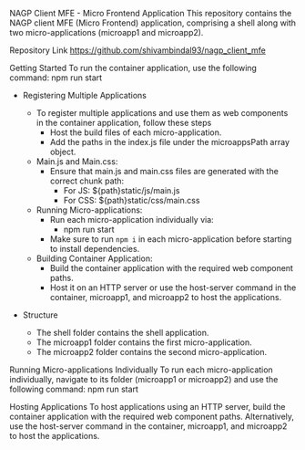 NAGP Client MFE - Micro Frontend Application
This repository contains the NAGP client MFE (Micro Frontend) application, comprising a shell along with two micro-applications (microapp1 and microapp2).

Repository Link
https://github.com/shivambindal93/nagp_client_mfe

Getting Started
To run the container application, use the following command:
npm run start

- Registering Multiple Applications

    - To register multiple applications and use them as web components in the container application, follow these steps
        - Host the build files of each micro-application.
        - Add the paths in the index.js file under the microappsPath array object.
    - Main.js and Main.css:
        - Ensure that main.js and main.css files are generated with the correct chunk path:
            - For JS: ${path}static/js/main.js
            - For CSS: ${path}static/css/main.css
    - Running Micro-applications:
        - Run each micro-application individually via:
            - npm run start
        - Make sure to run `npm i` in each micro-application before starting to install dependencies.
    - Building Container Application:
        - Build the container application with the required web component paths.
        - Host it on an HTTP server or use the host-server command in the container, microapp1, and microapp2 to host the applications.
- Structure
    - The shell folder contains the shell application.
    - The microapp1 folder contains the first micro-application.
    - The microapp2 folder contains the second micro-application.
    
Running Micro-applications Individually
To run each micro-application individually, navigate to its folder (microapp1 or microapp2) and use the following command:
npm run start

Hosting Applications
To host applications using an HTTP server, build the container application with the required web component paths. Alternatively, use the host-server command in the container, microapp1, and microapp2 to host the applications.
